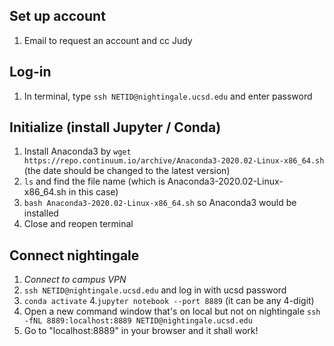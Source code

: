 ## Set up account
1. Email to request an account and cc Judy

## Log-in
1. In terminal, type ```ssh NETID@nightingale.ucsd.edu``` and enter password

## Initialize (install Jupyter  / Conda)
1. Install Anaconda3 by ```wget https://repo.continuum.io/archive/Anaconda3-2020.02-Linux-x86_64.sh``` (the date should be changed to the latest version)
2. ```ls``` and find the file name (which is Anaconda3-2020.02-Linux-x86_64.sh in this case)
3. ```bash Anaconda3-2020.02-Linux-x86_64.sh``` so Anaconda3 would be installed
3. Close and reopen terminal

## Connect nightingale
1. *Connect to campus VPN*
2. ```ssh NETID@nightingale.ucsd.edu``` and log in with ucsd password
3. ```conda activate```
4.```jupyter notebook --port 8889``` (it can be any 4-digit)
5. Open a new command window that's on local but not on nightingale ```ssh -fNL 8889:localhost:8889 NETID@nightingale.ucsd.edu```
6. Go to "localhost:8889" in your browser and it shall work!

